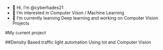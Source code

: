 - 👋 Hi, I’m @cyberhades21
- 👀 I’m interested in Computer Vison / Machine Learning
- 🌱 I’m currently learning Deep learning and working on Computer Vision Projects
  
#My current project

##Density Based traffic light automation Using Iot and Computer Vision


<!---
cyberhades21/cyberhades21 is a ✨ special ✨ repository because its `README.md` (this file) appears on your GitHub profile.
You can click the Preview link to take a look at your changes.
--->
